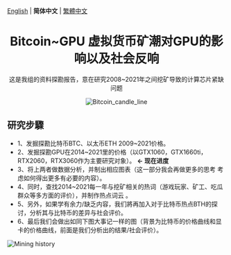 [English](./README.md) | **简体中文** | [繁體中文](./README.zh-CT.md)
<h1 align="center">Bitcoin~GPU 虚拟货币矿潮对GPU的影响以及社会反响</h1>

<div align="center">

这是我组的资料探勘报告，意在研究2008~2021年之间挖矿导致的计算芯片紧缺问题

![Bitcoin_candle_line](https://github.com/showhandss/Bitcoin-GPU_prise/raw/master/Bitcoin_candle_line.png)

</div>

## 研究步驟

- 1、发掘探勘比特币BTC、以太币ETH 2009~2021价格。
- 2、发掘探勘GPU在2014~2021里的价格（以GTX1060，GTX1660ti，RTX2060，RTX3060作为主要研究对象）。   **<- 现在进度**
- 3、将上两者做数据分析，并制出相应图表（这一部分我会再做更多的思考 考虑如何得出更多有必要的内容）。
- 4、同时，查找2014~2021每一年与挖矿相关的热词（游戏玩家、矿工、吃瓜群众等多方面的评价），并制作热点词云 。
- 5、另外，如果学有余力/缺乏内容，我们將再加入对于比特币热点BTH的探讨，分析其与比特币的差异与社会评价。
- 6、最后我们会做出如同下图大事记一样的图（背景为比特币的价格曲线和显卡的价格曲线，前面是我们分析出的结果/社会评价）。

![Mining history](https://github.com/showhandss/Bitcoin-GPU_prise/raw/master/640-4.jpeg)

